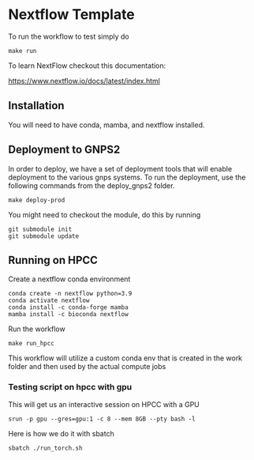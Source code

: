 # Nextflow Template

To run the workflow to test simply do

```
make run
```

To learn NextFlow checkout this documentation:

https://www.nextflow.io/docs/latest/index.html

## Installation

You will need to have conda, mamba, and nextflow installed. 

## Deployment to GNPS2

In order to deploy, we have a set of deployment tools that will enable deployment to the various gnps systems. To run the deployment, use the following commands from the deploy_gnps2 folder. 

```
make deploy-prod
```

You might need to checkout the module, do this by running

```
git submodule init
git submodule update
```

## Running on HPCC

Create a nextflow conda environment
```
conda create -n nextflow python=3.9
conda activate nextflow
conda install -c conda-forge mamba
mamba install -c bioconda nextflow
```

Run the workflow
```
make run_hpcc
```

This workflow will utilize a custom conda env that is created in the work folder and then used by the actual compute jobs

### Testing script on hpcc with gpu

This will get us an interactive session on HPCC with a GPU

```
srun -p gpu --gres=gpu:1 -c 8 --mem 8GB --pty bash -l
```

Here is how we do it with sbatch

```
sbatch ./run_torch.sh
```
